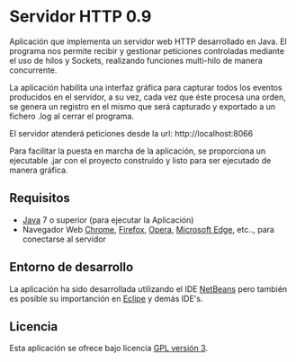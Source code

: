 Servidor HTTP 0.9
================================

Aplicación que implementa un servidor web HTTP desarrollado en Java. El programa nos permite recibir
y gestionar peticiones controladas mediante el uso de hilos y Sockets, realizando funciones multi-hilo 
de manera concurrente.

La aplicación habilita una interfaz gráfica para capturar todos los eventos producidos en el servidor,
a su vez, cada vez que éste procesa una orden, se genera un registro en el mismo que será capturado y
exportado a un fichero .log al cerrar el programa.

El servidor atenderá peticiones desde la url: http://localhost:8066

Para facilitar la puesta en marcha de la aplicación, se proporciona un ejecutable .jar con el proyecto 
construido y listo para ser ejecutado de manera gráfica.

## Requisitos
- [Java] 7 o superior (para ejecutar la Aplicación)
- Navegador Web [Chrome], [Firefox], [Opera], [Microsoft Edge], etc.., para conectarse al servidor

## Entorno de desarrollo
La aplicación ha sido desarrollada utilizando el IDE [NetBeans] pero también es posible su importanción 
en [Eclipe] y demás IDE's.

## Licencia
Esta aplicación se ofrece bajo licencia [GPL versión 3].

[Chrome]: https://www.google.es/chrome/browser/desktop/index.html
[Firefox]: https://www.mozilla.org/es-ES/firefox/new/
[Opera]: http://www.opera.com/es
[Microsoft Edge]: https://www.microsoft.com/es-es/windows/microsoft-edge
[GPL versión 3]: https://www.gnu.org/licenses/gpl-3.0.en.html
[NetBeans]: https://netbeans.org/
[Eclipe]: https://eclipse.org/
[Java]: https://www.java.com/
